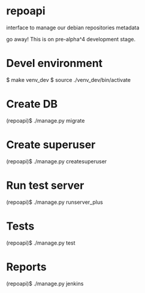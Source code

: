 repoapi
===========

interface to manage our debian repositories metadata


go away! This is on pre-alpha^4 development stage.


Devel environment
=================
$ make venv_dev
$ source ./venv_dev/bin/activate

Create DB
=========
(repoapi)$ ./manage.py migrate

Create superuser
================
(repoapi)$ ./manage.py createsuperuser

Run test server
================
(repoapi)$ ./manage.py runserver_plus

Tests
=====
(repoapi)$ ./manage.py test

Reports
=======
(repoapi)$ ./manage.py jenkins
